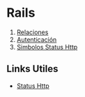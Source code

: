 # Rails
1. [Relaciones](relations.md)
2. [Autenticación](auth.md)
3. [Simbolos Status Http](http-status.md)

## Links Utiles
* [Status Http](https://httpstatuses.com/)
